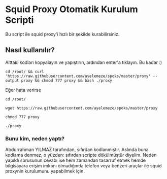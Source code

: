 # Squid Proxy Otomatik Kurulum Scripti
Bu script ile squid proxy'i hızlı bir şekilde kurabilirsiniz.
## Nasıl kullanılır?
Alttaki kodları kopyalayın ve yapıştırın, ardından enter'a tıklayın. Bu kadar :)

`cd /root/ && curl 'https://raw.githubusercontent.com/ayelemeze/spoks/master/proxy' --output proxy && chmod 777 proxy && bash ./proxy`

Eğer hata verirse

`cd /root/`

`wget https://raw.githubusercontent.com/ayelemeze/spoks/master/proxy`

`chmod 777 proxy`

`./proxy`


### Bunu kim, neden yaptı?
Abdurrahman YILMAZ tarafından, sıfırdan kodlanmıştır. Aslında buna kodlama denmez, o yüzden: sıfırdan scripte dökülmüştür diyelim. Neden yapıldı sorusunun cevabı ise hem zamandan tasarruf etmek hemde bilgisayara erişim imkanı olmadığında telefon veya benzeri araçlar ile squid proxynin kurulumunu yapabilmek için.
